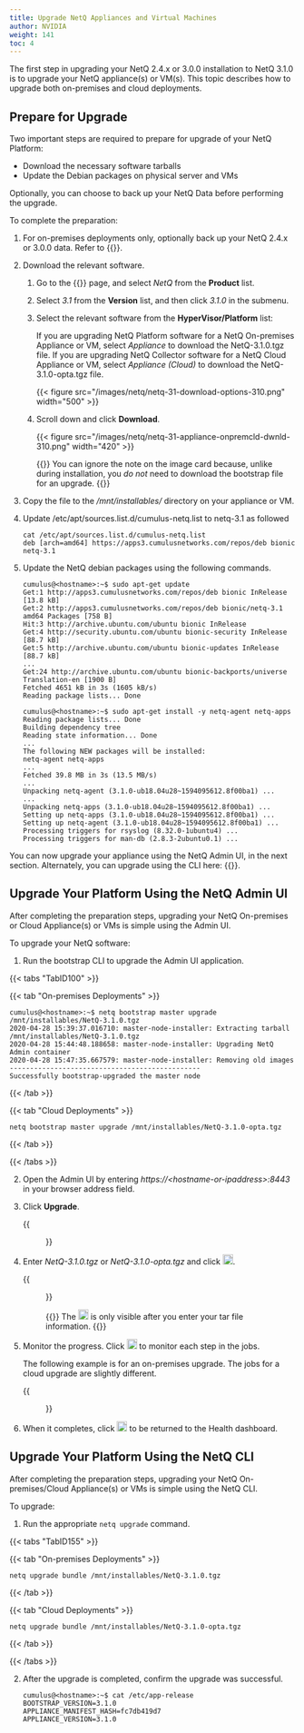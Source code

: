 ```yaml
---
title: Upgrade NetQ Appliances and Virtual Machines
author: NVIDIA
weight: 141
toc: 4
---
```

The first step in upgrading your NetQ 2.4.x or 3.0.0 installation to NetQ 3.1.0 is to upgrade your NetQ appliance(s) or VM(s). This topic describes how to upgrade both on-premises and cloud deployments.

## Prepare for Upgrade

Two important steps are required to prepare for upgrade of your NetQ Platform:

- Download the necessary software tarballs
- Update the Debian packages on physical server and VMs

Optionally, you can choose to back up your NetQ Data before performing the upgrade.

To complete the preparation:

1. For on-premises deployments only, optionally back up your NetQ 2.4.x or 3.0.0 data. Refer to {{<link title="Back Up and Restore NetQ">}}.

2. Download the relevant software.

    1. Go to the {{<exlink url="https://support.mellanox.com/s/" text="MyMellanox downloads page">}} page, and select *NetQ* from the **Product** list.

    2. Select *3.1* from the **Version** list, and then click *3.1.0* in the submenu.

    3. Select the relevant software from the **HyperVisor/Platform** list:

        If you are upgrading NetQ Platform software for a NetQ On-premises Appliance or VM, select *Appliance*  to download the NetQ-3.1.0.tgz file. If you are upgrading NetQ Collector software for a NetQ Cloud Appliance or VM, select *Appliance (Cloud)* to download the NetQ-3.1.0-opta.tgz file.

        {{< figure src="/images/netq/netq-31-download-options-310.png" width="500" >}}

    4. Scroll down and click **Download**.

        {{< figure src="/images/netq/netq-31-appliance-onpremcld-dwnld-310.png" width="420" >}}

        {{<notice note>}}
You can ignore the note on the image card because, unlike during installation, you <em>do not</em> need to download the bootstrap file for an upgrade.
        {{</notice>}}

3. Copy the file to the */mnt/installables/* directory on your appliance or VM.

4. Update /etc/apt/sources.list.d/cumulus-netq.list to netq-3.1 as followed

    ```
    cat /etc/apt/sources.list.d/cumulus-netq.list
    deb [arch=amd64] https://apps3.cumulusnetworks.com/repos/deb bionic netq-3.1
    ```

5. Update the NetQ debian packages using the following commands.

    ```
    cumulus@<hostname>:~$ sudo apt-get update
    Get:1 http://apps3.cumulusnetworks.com/repos/deb bionic InRelease [13.8 kB]
    Get:2 http://apps3.cumulusnetworks.com/repos/deb bionic/netq-3.1 amd64 Packages [758 B]
    Hit:3 http://archive.ubuntu.com/ubuntu bionic InRelease
    Get:4 http://security.ubuntu.com/ubuntu bionic-security InRelease [88.7 kB]
    Get:5 http://archive.ubuntu.com/ubuntu bionic-updates InRelease [88.7 kB]
    ...
    Get:24 http://archive.ubuntu.com/ubuntu bionic-backports/universe Translation-en [1900 B]
    Fetched 4651 kB in 3s (1605 kB/s)
    Reading package lists... Done
    ```

    ```
    cumulus@<hostname>:~$ sudo apt-get install -y netq-agent netq-apps
    Reading package lists... Done
    Building dependency tree
    Reading state information... Done
    ...
    The following NEW packages will be installed:
    netq-agent netq-apps
    ...
    Fetched 39.8 MB in 3s (13.5 MB/s)
    ...
    Unpacking netq-agent (3.1.0-ub18.04u28~1594095612.8f00ba1) ...
    ...
    Unpacking netq-apps (3.1.0-ub18.04u28~1594095612.8f00ba1) ...
    Setting up netq-apps (3.1.0-ub18.04u28~1594095612.8f00ba1) ...
    Setting up netq-agent (3.1.0-ub18.04u28~1594095612.8f00ba1) ...
    Processing triggers for rsyslog (8.32.0-1ubuntu4) ...
    Processing triggers for man-db (2.8.3-2ubuntu0.1) ...
    ```

You can now upgrade your appliance using the NetQ Admin UI, in the next section. Alternately, you can upgrade using the CLI here: {{<link title="#Upgrade Your Platform Using the NetQ CLI" text="Upgrade Your Platform Using the NetQ CLI">}}.

## Upgrade Your Platform Using the NetQ Admin UI

After completing the preparation steps, upgrading your NetQ On-premises or Cloud Appliance(s) or VMs is simple using the Admin UI.

To upgrade your NetQ software:

1. Run the bootstrap CLI to upgrade the Admin UI application.

{{< tabs "TabID100" >}}

{{< tab "On-premises Deployments" >}}

```
cumulus@<hostname>:~$ netq bootstrap master upgrade /mnt/installables/NetQ-3.1.0.tgz
2020-04-28 15:39:37.016710: master-node-installer: Extracting tarball /mnt/installables/NetQ-3.1.0.tgz
2020-04-28 15:44:48.188658: master-node-installer: Upgrading NetQ Admin container
2020-04-28 15:47:35.667579: master-node-installer: Removing old images
-----------------------------------------------
Successfully bootstrap-upgraded the master node
```

{{< /tab >}}

{{< tab "Cloud Deployments" >}}

```
netq bootstrap master upgrade /mnt/installables/NetQ-3.1.0-opta.tgz
```

{{< /tab >}}

{{< /tabs >}}

2. Open the Admin UI by entering *https://\<hostname-or-ipaddress\>:8443* in your browser address field.

3. Click **Upgrade**.

    {{<figure src="/images/netq/adminui-upgrade-begin-300.png" width="700" caption="On-premises deployment (cloud deployment only has Node and Pod cards)">}}

4. Enter *NetQ-3.1.0.tgz* or *NetQ-3.1.0-opta.tgz* and click <img src="https://icons.cumulusnetworks.com/01-Interface-Essential/50-Navigate/navigation-right-circle-1_1.svg" height="18" width="18"/>.

    {{<figure src="/images/netq/adminui-upgrade-enter-tar-300.png" width="700">}}

    {{<notice tip>}}
The <img src="https://icons.cumulusnetworks.com/01-Interface-Essential/50-Navigate/navigation-right-circle-1_1.svg" height="18" width="18"/> is only visible after you enter your tar file information.
    {{</notice>}}

5. Monitor the progress. Click <img src="https://icons.cumulusnetworks.com/52-Arrows-Diagrams/01-Arrows/arrow-circle-down.svg" height="18" width="18"/> to monitor each step in the jobs.

    The following example is for an on-premises upgrade. The jobs for a cloud upgrade are slightly different.

    {{<figure src="/images/netq/adminui-upgrade-progress-241.png" width="700">}}

5. When it completes, click <img src="https://icons.cumulusnetworks.com/01-Interface-Essential/50-Navigate/navigation-right-circle-1_1.svg" height="18" width="18"/> to be returned to the Health dashboard.

## Upgrade Your Platform Using the NetQ CLI

After completing the preparation steps, upgrading your NetQ On-premises/Cloud Appliance(s) or VMs is simple using the NetQ CLI.

To upgrade:

1. Run the appropriate `netq upgrade` command.

{{< tabs "TabID155" >}}

{{< tab "On-premises Deployments" >}}

```
netq upgrade bundle /mnt/installables/NetQ-3.1.0.tgz
```

{{< /tab >}}

{{< tab "Cloud Deployments" >}}

```
netq upgrade bundle /mnt/installables/NetQ-3.1.0-opta.tgz
```

{{< /tab >}}

{{< /tabs >}}

2. After the upgrade is completed, confirm the upgrade was successful.

    ```
    cumulus@<hostname>:~$ cat /etc/app-release
    BOOTSTRAP_VERSION=3.1.0
    APPLIANCE_MANIFEST_HASH=fc7db419d7
    APPLIANCE_VERSION=3.1.0
    ```
